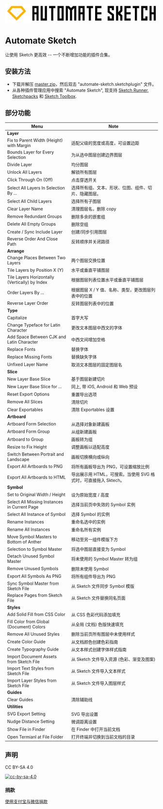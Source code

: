 
![Automate Sketch](automate-sketch.png)

# Automate Sketch

让使用 Sketch 更高效 -- 一个不断增加功能的插件合集。

## 安装方法

- 下载并解压 [master.zip](https://github.com/Ashung/Automate-Sketch/archive/master.zip)，然后双击 "automate-sketch.sketchplugin" 文件。
- 从各种插件管理应用中搜索 "Automate Sketch", 现支持  [Sketch Runner](http://sketchrunner.com/),  [Sketchpacks](https://sketchpacks.com/) 和 [Sketch Toolbox](http://sketchtoolbox.com/).

## 部分功能

| Menu                                     | Note                                     |
| ---------------------------------------- | ---------------------------------------- |
| **Layer**                                |                                          |
| Fix to Parent Width (Height) with Margin | 适配父级的宽度或高度，可设置边距                         |
| Bounds Layer for Every Selection         | 为从选中图层创建边界图层                             |
| Divide Layer                             | 均分图层                                     |
| Unlock All Layers                        | 解锁所有图层                                   |
| Click Through On (Off)                   | 点击穿透开关                                   |
| Select All Layers In Selection By ...    | 选择所有组、文本、形状、位图、组件、切片、隐藏图层。               |
| Select All Child Layers                  | 选择所有子图层                                  |
| Clear Layer Name                         | 清理图层名，删除 copy                            |
| Remove Redundant Groups                  | 删除多余的嵌套组                                 |
| Delete All Empty Groups                  | 删除空组                                     |
| Create / Sync Include Layer              | 创建/同步引用图层                                |
| Reverse Order And Close Path             | 反转顺序并关闭路径                                |
| **Arrange**                              |                                          |
| Change Places Between Two Layers         | 两个图层交换位置                                 |
| Tile Layers by Position X (Y)            | 水平或垂直平铺图层                                |
| Tile Layers Horizontally (Vertically) by Index | 根据图层列表位置水平或垂直平铺图层                        |
| Order Layers By ...                      | 根据图层 X / Y 值、名称、类型，更改图层列表中的位置            |
| Reverse Layer Order                      | 反转图层列表中的位置                               |
| **Type**                                 |                                          |
| Capitalize                               | 首字大写                                     |
| Change Typeface for Latin Character      | 更改文本图层中西文的字体                             |
| Add Space Between CJK and Latin Character | 中西文间增加空格                                 |
| Replace Fonts                            | 替换字体                                     |
| Replace Missing Fonts                    | 替换缺失字体                                   |
| Unfixed Layer Name                       | 取消文本图层的固定图层名                             |
| **Slice**                                |                                          |
| New Layer Base Slice                     | 基于图层新建切片                                 |
| New Layer Base Slice for ...             | 同上, 带 iOS, Android 和 Web 预设              |
| Reset Export Options                     | 重置导出选项                                   |
| Remove All Slices                        | 清除切片                                     |
| Clear Exportables                        | 清除 Exportables 设置                        |
| **Artboard**                             |                                          |
| Artboard Form Selection                  | 从选择对象新建画板                                |
| Artboard Form Group                      | 从组新建画板                                   |
| Artboard to Group                        | 画板转为组                                    |
| Resize to Fix Height                     | 调整画板以适配高度                                |
| Switch Between Portrait and Landscape    | 画板切换横向或纵向                                |
| Export All Artboards to PNG              | 将所有画板导出为 PNG，可设置缩放比例                     |
| Export All Artboards to HTML             | 导出展示用 HTML，可搜索。当使用 SVG 格式时，可直接拖入 Sktech。 |
| **Symbol**                               |                                          |
| Set to Original Width / Height           | 设为原始宽度 / 高度                              |
| Select All Missing Instances in Current Page | 选择当前页中失效的 Symbol 实例                      |
| Select All Instance of Symbol            | 选择 Symbol 的实例                            |
| Rename Instances                         | 重命名选中的实例                                 |
| Rename All Instances                     | 重命名所有实例                                  |
| Move Symbol Masters to Bottom of Anther  | 移动至另一组件模版下方                              |
| Selection to Symbol Master               | 将选中图层直接变为 Symbol                         |
| Detach Unused Symbol Master              | 将未使用的 Symbol Master 转为组                  |
| Remove Unused Symbols                    | 删除未使用 Symbol                             |
| Export All Symbols As PNG                | 将所有组件导出为 PNG                             |
| Sync Symbol Master from Sketch File      | 从 Sketch 文件同步 Symbol 模版                  |
| Replace Pages from Sketch File           | 从 Sketch 文件替换同名页面                        |
| **Styles**                               |                                          |
| Add Solid Fill from CSS Color            | 从 CSS 色彩代码添加填充                           |
| Fill Color from Global (Document) Colors | 从全局 (文档) 色版快速填充                          |
| Remove All Unused Styles                 | 删除当前页所有图层中未使用样式                          |
| Create Color Guide                       | 从文档颜色创建色彩指南                              |
| Create Typography Guide                  | 从文本样式创建字体样式指南                            |
| Import Document Assets from Sketch File  | 从 Sketch 文件导入资源 (色彩、渐变及图案)               |
| Import Text Styles from Sketch File      | 从 Sketch 文件导入文本样式                        |
| Import Layer Styles from Sketch File     | 从 Sketch 文件导入图层样式                        |
| **Guides**                               |                                          |
| Clear Guides                             | 清除辅助线                                    |
| **Utilities**                            |                                          |
| SVG Export Setting                       | SVG 导出设置                                 |
| Nudge Distance Setting                   | 微调距离设置                                   |
| Show File in Finder                      | 在 Finder 中打开当前文档                         |
| Open Termianl at File Folder             | 打开终端并切换到当前文档的目录                          |

## 声明

CC BY-SA 4.0

[![cc-by-sa-4.0](https://i.creativecommons.org/l/by-sa/4.0/80x15.png)](http://creativecommons.org/licenses/by-sa/4.0/)

### 捐款

[使用支付宝与微信捐款](https://ashung.github.io/donate.html)
